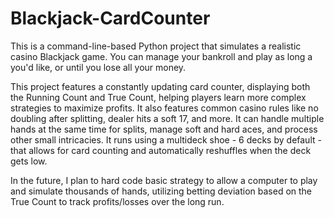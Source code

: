 # Blackjack-CardCounter
This is a command-line-based Python project that simulates a realistic casino Blackjack game. You can manage your bankroll and play as long a you'd like, or until you lose all your money. 

This project features a constantly updating card counter, displaying both the Running Count and True Count, helping players learn more complex strategies to maximize profits. It also features common casino rules like no doubling after splitting, dealer hits a soft 17, and more. It can handle multiple hands at the same time for splits, manage soft and hard aces, and process other small intricacies. It runs using a multideck shoe - 6 decks by default - that allows for card counting and automatically reshuffles when the deck gets low.

In the future, I plan to hard code basic strategy to allow a computer to play and simulate thousands of hands, utilizing betting deviation based on the True Count to track profits/losses over the long run.
